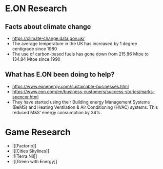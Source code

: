 # E.ON Research
## Facts about climate change
- https://climate-change.data.gov.uk/
- The average temperature in the UK has increased by 1 degree centigrade since 1980
- The use of carbon-based fuels has gone down from 215.86 Mtoe to 134.84 Mtoe since 1990

## What has E.ON been doing to help?
- https://www.eonenergy.com/sustainable-businesses.html
- https://www.eon.com/en/business-customers/success-stories/marks-spencer.html
- They have started using their Building energy Management Systems (BeMS) and Heating Ventilation & Air Conditioning (HVAC) systems. This reduced M&S' energy consumption by 34%.



# Game Research
- ![[Factorio]]
- ![[Cities Skylines]]
- ![[Terra Nil]]
- ![[Green with Energy]]